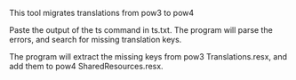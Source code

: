 

This tool migrates translations from pow3 to pow4
  
Paste the output of the ts command in ts.txt. The program will parse the errors, and search for missing translation keys.

The program will extract the missing keys from pow3 Translations.resx, and add them to pow4 SharedResources.resx.